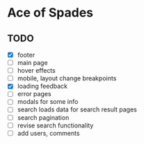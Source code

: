 # Ace of Spades

## TODO

- [x] footer
- [ ] main page
- [ ] hover effects
- [ ] mobile, layout change breakpoints
- [x] loading feedback
- [ ] error pages
- [ ] modals for some info
- [ ] search loads data for search result pages
- [ ] search pagination
- [ ] revise search functionality
- [ ] add users, comments

